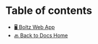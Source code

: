 # Table of contents

* [🖥 Boltz Web App](README.md)
* [🔙 Back to Docs Home](http://127.0.0.1:5000/o/SPM8mTvJyc7OIzGL3HD7/s/XUXMXrD8YTzvuqvAeom7/)
